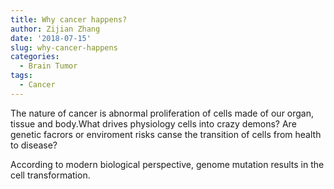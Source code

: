 ```yaml
---
title: Why cancer happens?
author: Zijian Zhang
date: '2018-07-15'
slug: why-cancer-happens
categories:
  - Brain Tumor
tags:
  - Cancer
---
```


The nature of cancer is abnormal proliferation of cells made of our organ, tissue and body.What drives physiology cells into crazy demons? Are genetic facrors or enviroment risks canse the transition of cells from health to disease? 

According to modern biological perspective, genome mutation results in the cell transformation.